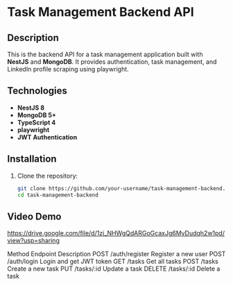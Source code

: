 # Task Management Backend API

## Description

This is the backend API for a task management application built with **NestJS** and **MongoDB**. It provides authentication, task management, and LinkedIn profile scraping using playwright.

## Technologies

- **NestJS 8**
- **MongoDB 5+**
- **TypeScript 4**
- **playwright**
- **JWT Authentication**


## Installation  
1. Clone the repository:  
   ```sh
   git clone https://github.com/your-username/task-management-backend.git  
   cd task-management-backend  

## Video Demo  
https://drive.google.com/file/d/1zj_NHWgQdARGoGcaxJg6MyDudqh2w1pd/view?usp=sharing


 Method	Endpoint	Description
POST	/auth/register	Register a new user
POST	/auth/login	Login and get JWT token
GET	/tasks	Get all tasks
POST	/tasks	Create a new task
PUT	/tasks/:id	Update a task
DELETE	/tasks/:id	Delete a task
